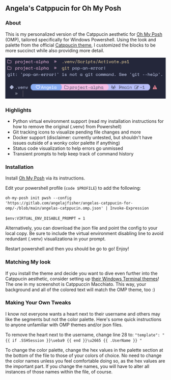 ## Angela's Catppucin for Oh My Posh


### About

This is my personalized version of the Catppucin aesthetic for [Oh My Posh](https://github.com/JanDeDobbeleer/oh-my-posh) (OMP), tailored specifically for Windows Powershell. Using the look and palette from the official [Catppucin theme](https://github.com/JanDeDobbeleer/oh-my-posh/blob/main/themes/catppuccin.omp.json), I customized the blocks to be more succinct while also providing more detail.

![Example-1](Screenshots/Example-1.png)


### Highlights

- Python virtual environment support (read my installation instructions for how to remove the original (.venv) from Powershell)
- Git tracking icons to visualize pending file changes and more
- Docker support (disclaimer: currently untested, but shouldn't have issues outside of a wonky color palette if anything)
- Status code visualization to help errors go unmissed
- Transient prompts to help keep track of command history


### Installation

Install [Oh My Posh](https://github.com/JanDeDobbeleer/oh-my-posh) via its instructions.

Edit your powershell profile (`code $PROFILE`) to add the following:
```
oh-my-posh init pwsh --config 'https://gitlab.com/angelajfisher/angelas-catppucin-for-omp/-/blob/main/angelas-catppucin.omp.json' | Invoke-Expression

$env:VIRTUAL_ENV_DISABLE_PROMPT = 1
```

Alternatively, you can download the json file and point the config to your local copy. Be sure to include the virtual environment disabling line to avoid redundant (.venv) visualizationa in your prompt.

Restart powershell and then you should be go to go! Enjoy!


### Matching My look

If you install the theme and decide you want to dive even further into the Catppucin aesthetic, consider setting up [their Windows Terminal themes](https://github.com/catppuccin/windows-terminal)! The one in my screenshot is Catppuccin Macchiato. This way, your background and all of the colored text will match the OMP theme, too :)


### Making Your Own Tweaks

I know not everyone wants a heart next to their username and others may like the segments but not the color palette. Here's some quick instructions to anyone unfamiliar with OMP themes and/or json files.

To remove the heart next to the username, change line 28 to: `"template": " {{ if .SSHSession }}\ueba9 {{ end }}\u2665 {{ .UserName }} "`

To change the color palette, change the hex values in the palette section at the bottom of the file to those of your colors of choice. No need to change the color names unless you feel comfortable doing so, as the hex values are the important part. If you change the names, you will have to alter all instances of those names within the file, of course.
